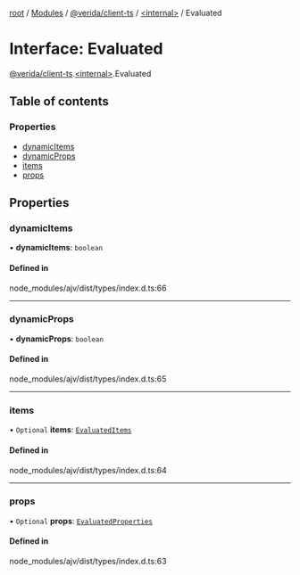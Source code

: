 [root](../README.md) / [Modules](../modules.md) / [@verida/client-ts](../modules/verida_client_ts.md) / [<internal\>](../modules/verida_client_ts._internal_.md) / Evaluated

# Interface: Evaluated

[@verida/client-ts](../modules/verida_client_ts.md).[<internal\>](../modules/verida_client_ts._internal_.md).Evaluated

## Table of contents

### Properties

- [dynamicItems](verida_client_ts._internal_.Evaluated.md#dynamicitems)
- [dynamicProps](verida_client_ts._internal_.Evaluated.md#dynamicprops)
- [items](verida_client_ts._internal_.Evaluated.md#items)
- [props](verida_client_ts._internal_.Evaluated.md#props)

## Properties

### dynamicItems

• **dynamicItems**: `boolean`

#### Defined in

node_modules/ajv/dist/types/index.d.ts:66

___

### dynamicProps

• **dynamicProps**: `boolean`

#### Defined in

node_modules/ajv/dist/types/index.d.ts:65

___

### items

• `Optional` **items**: [`EvaluatedItems`](../modules/verida_client_ts._internal_.md#evaluateditems)

#### Defined in

node_modules/ajv/dist/types/index.d.ts:64

___

### props

• `Optional` **props**: [`EvaluatedProperties`](../modules/verida_client_ts._internal_.md#evaluatedproperties)

#### Defined in

node_modules/ajv/dist/types/index.d.ts:63
